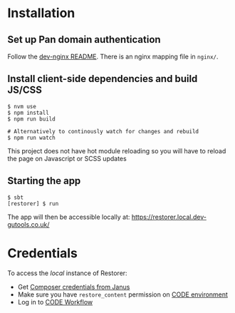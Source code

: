 # Installation


## Set up Pan domain authentication
Follow the [dev-nginx README](https://github.com/guardian/dev-nginx). There is an nginx mapping file in `nginx/`.

## Install client-side dependencies and build JS/CSS

```
$ nvm use
$ npm install
$ npm run build

# Alternatively to continously watch for changes and rebuild
$ npm run watch
```

This project does not have hot module reloading so you will have to reload the page on Javascript or SCSS updates

## Starting the app
```
$ sbt
[restorer] $ run
```

The app will then be accessible locally at: https://restorer.local.dev-gutools.co.uk/

# Credentials

To access the *local* instance of Restorer:

* Get [Composer credentials from Janus](https://janus.gutools.co.uk/credentials?permissionId=composer-dev)
* Make sure you have `restore_content` permission on [CODE environment](https://permissions.code.dev-gutools.co.uk/admin)
* Log in to [CODE Workflow](https://workflow.code.dev-gutools.co.uk/dashboard)
